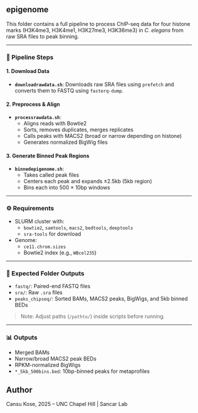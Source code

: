 ## epigenome

This folder contains a full pipeline to process ChIP-seq data for four histone marks (H3K4me3, H3K4me1, H3K27me3, H3K36me3) in *C. elegans* from raw SRA files to peak binning.

---

### 🧾 Pipeline Steps

#### 1. Download Data
- **`downloadrawdata.sh`**: Downloads raw SRA files using `prefetch` and converts them to FASTQ using `fasterq-dump`.

#### 2. Preprocess & Align
- **`processrawdata.sh`**:
  - Aligns reads with Bowtie2
  - Sorts, removes duplicates, merges replicates
  - Calls peaks with MACS2 (broad or narrow depending on histone)
  - Generates normalized BigWig files

#### 3. Generate Binned Peak Regions
- **`binnedepigenome.sh`**:
  - Takes called peak files
  - Centers each peak and expands ±2.5kb (5kb region)
  - Bins each into 500 × 10bp windows

---

### ⚙️ Requirements

- SLURM cluster with:
  - `bowtie2`, `samtools`, `macs2`, `bedtools`, `deeptools`
  - `sra-tools` for download
- Genome:
  - `ce11.chrom.sizes`
  - Bowtie2 index (e.g., `WBcel235`)

---

### 📁 Expected Folder Outputs

- `fastq/`: Paired-end FASTQ files
- `sra/`: Raw `.sra` files
- `peaks_chipseq/`: Sorted BAMs, MACS2 peaks, BigWigs, and 5kb binned BEDs

> Note: Adjust paths (`/pathto/`) inside scripts before running.

---

### 📊 Outputs

- Merged BAMs
- Narrow/broad MACS2 peak BEDs
- RPKM-normalized BigWigs
- `*_5kb_500bins.bed`: 10bp-binned peaks for metaprofiles

## Author

Cansu Kose, 2025 – UNC Chapel Hill | Sancar Lab


